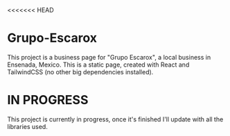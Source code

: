<<<<<<< HEAD

# Grupo-Escarox

This project is a business page for "Grupo Escarox", a local business in Ensenada, Mexico.
This is a static page, created with React and TailwindCSS (no other big dependencies installed).

# IN PROGRESS

This project is currently in progress, once it's finished I'll update with all the libraries used.
